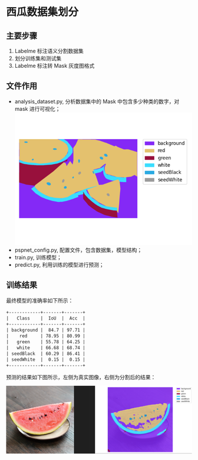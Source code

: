# 西瓜数据集划分

## 主要步骤

1. Labelme 标注语义分割数据集
2. 划分训练集和测试集
3. Labelme 标注转 Mask 灰度图格式

## 文件作用

- analysis_dataset.py, 分析数据集中的 Mask 中包含多少种类的数字，对 mask 进行可视化；
![](./test_vis_mask.png)
- pspnet_config.py, 配置文件，包含数据集，模型结构；
- train.py, 训练模型；
- predict.py, 利用训练的模型进行预测；

## 训练结果

最终模型的准确率如下所示：

```shell
+------------+-------+-------+
|   Class    |  IoU  |  Acc  |
+------------+-------+-------+
| background |  84.7 | 97.71 |
|    red     | 78.95 | 80.99 |
|   green    | 55.78 | 64.25 |
|   white    | 66.68 | 68.74 |
| seedBlack  | 60.29 | 86.41 |
| seedWhite  |  0.15 |  0.15 |
+------------+-------+-------+
```

预测的结果如下图所示，左侧为真实图像，右侧为分割后的结果：

![](./results.png)